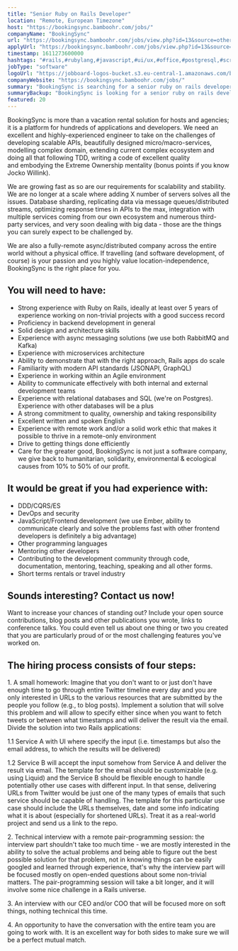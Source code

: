 ```yaml
---
title: "Senior Ruby on Rails Developer"
location: "Remote, European Timezone"
host: "https://bookingsync.bamboohr.com/jobs/"
companyName: "BookingSync"
url: "https://bookingsync.bamboohr.com/jobs/view.php?id=13&source=other"
applyUrl: "https://bookingsync.bamboohr.com/jobs/view.php?id=13&source=other"
timestamp: 1611273600000
hashtags: "#rails,#rubylang,#javascript,#ui/ux,#office,#postgresql,#scrum,#optimization,#English"
jobType: "software"
logoUrl: "https://jobboard-logos-bucket.s3.eu-central-1.amazonaws.com/bookingsync"
companyWebsite: "https://bookingsync.bamboohr.com/jobs/"
summary: "BookingSync is searching for a senior ruby on rails developer that has 5 years of experience working on non-trivial projects with a good success record."
summaryBackup: "BookingSync is looking for a senior ruby on rails developer that has experience in: #rails, #rubylang, #javascript."
featured: 20
---
```


BookingSync is more than a vacation rental solution for hosts and agencies; it is a platform for hundreds of applications and developers. We need an excellent and highly-experienced engineer to take on the challenges of developing scalable APIs, beautifully designed micro/macro-services, modelling complex domain, extending current complex ecosystem and doing all that following TDD, writing a code of excellent quality and embodying the Extreme Ownership mentality (bonus points if you know Jocko Willink).

We are growing fast as so are our requirements for scalability and stability. We are no longer at a scale where adding X number of servers solves all the issues. Database sharding, replicating data via message queues/distributed streams, optimizing response times in APIs to the max, integration with multiple services coming from our own ecosystem and numerous third-party services, and very soon dealing with big data - those are the things you can surely expect to be challenged by.

We are also a fully-remote async/distributed company across the entire world without a physical office. If travelling (and software development, of course) is your passion and you highly value location-independence, BookingSync is the right place for you.

## You will need to have:

*   Strong experience with Ruby on Rails, ideally at least over 5 years of experience working on non-trivial projects with a good success record
*   Proficiency in backend development in general
*   Solid design and architecture skills
*   Experience with async messaging solutions (we use both RabbitMQ and Kafka)
*   Experience with microservices architecture
*   Ability to demonstrate that with the right approach, Rails apps do scale
*   Familiarity with modern API standards (JSONAPI, GraphQL)
*   Experience in working within an Agile environment
*   Ability to communicate effectively with both internal and external development teams
*   Experience with relational databases and SQL (we're on Postgres). Experience with other databases will be a plus
*   A strong commitment to quality, ownership and taking responsibility
*   Excellent written and spoken English
*   Experience with remote work and/or a solid work ethic that makes it possible to thrive in a remote-only environment
*   Drive to getting things done efficiently
*   Care for the greater good, BookingSync is not just a software company, we give back to humanitarian, solidarity, environmental & ecological causes from 10% to 50% of our profit.

## It would be great if you had experience with:

*   DDD/CQRS/ES
*   DevOps and security
*   JavaScript/Frontend development (we use Ember, ability to communicate clearly and solve the problems fast with other frontend developers is definitely a big advantage)
*   Other programming languages 
*   Mentoring other developers
*   Contributing to the development community through code, documentation, mentoring, teaching, speaking and all other forms.
*   Short terms rentals or travel industry

## Sounds interesting? Contact us now!

Want to increase your chances of standing out? Include your open source contributions, blog posts and other publications you wrote, links to conference talks. You could even tell us about one thing or two you created that you are particularly proud of or the most challenging features you've worked on. 

## The hiring process consists of four steps: 

1\. A small homework: Imagine that you don't want to or just don't have enough time to go through entire Twitter timeline every day and you are only interested in URLs to the various resources that are submitted by the people you follow (e.g., to blog posts). Implement a solution that will solve this problem and will allow to specify either since when you want to fetch tweets or between what timestamps and will deliver the result via the email. Divide the solution into two Rails applications:

1.1 Service A with UI where specify the input (i.e. timestamps but also the email address, to which the results will be delivered)

1.2 Service B will accept the input somehow from Service A and deliver the result via email. The template for the email should be customizable (e.g. using Liquid) and the Service B should be flexible enough to handle potentially other use cases with different input. In that sense, delivering URLs from Twitter would be just one of the many types of emails that such service should be capable of handling. The template for this particular use case should include the URLs themselves, date and some info indicating what it is about (especially for shortened URLs). Treat it as a real-world project and send us a link to the repo. 

2\. Technical interview with a remote pair-programming session: the interview part shouldn't take too much time - we are mostly interested in the ability to solve the actual problems and being able to figure out the best possible solution for that problem, not in knowing things can be easily googled and learned through experience, that's why the interview part will be focused mostly on open-ended questions about some non-trivial matters. The pair-programming session will take a bit longer, and it will involve some nice challenge in a Rails universe. 

3\. An interview with our CEO and/or COO that will be focused more on soft things, nothing technical this time.

4\. An opportunity to have the conversation with the entire team you are going to work with. It is an excellent way for both sides to make sure we will be a perfect mutual match.
